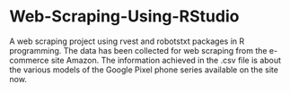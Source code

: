 # Web-Scraping-Using-RStudio
A web scraping project using rvest and robotstxt packages in R programming. The data has been collected for web scraping from the e-commerce site Amazon. The information achieved in the .csv file is about the various models of the Google Pixel phone series available on the site now.
